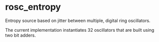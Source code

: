 rosc_entropy
============

Entropy source based on jitter between multiple, digital ring oscillators.

The current implementation instantiates 32 oscillators that are built
using two bit adders.
